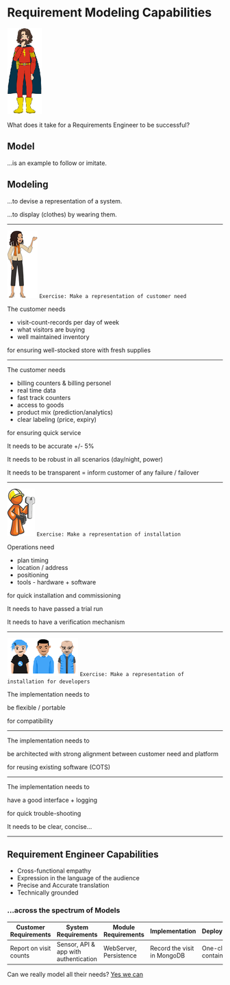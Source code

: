 # Requirement Modeling Capabilities

![REbefore](images/engineer-before.png "RE-puzzled")

What does it take for a Requirements Engineer to be successful?

## Model

...is an example to follow or imitate.

## Modeling

...to devise a representation of a system.

...to display (clothes) by wearing them.

---

![storeowner](images/store-owner.png "store-owner")
`Exercise: Make a representation of customer need`

The customer needs 
- visit-count-records per day of week
- what visitors are buying
- well maintained inventory

for ensuring well-stocked store with fresh supplies

---

The customer needs 

- billing counters & billing personel
- real time data
- fast track counters
- access to goods
- product mix (prediction/analytics)
- clear labeling (price, expiry)

for ensuring quick service

It needs to be accurate +/- 5%

It needs to be robust in all scenarios (day/night, power)

It needs to be transparent = inform customer of any failure / failover

---

![operations](images/operations.png)
`Exercise: Make a representation of installation`

Operations need 

- plan timing
- location / address
- positioning
- tools - hardware + software


for quick installation and commissioning

It needs to have passed a trial run

It needs to have a verification mechanism





---

![developers](images/developers.png)
`Exercise: Make a representation of installation for developers`

The implementation needs to 

be flexible / portable 

for compatibility

---

The implementation needs to 

be architected with strong alignment between customer need and platform 

for reusing existing software (COTS)

---

The implementation needs to 

have a good interface + logging

for quick trouble-shooting

It needs to be clear, concise...

---

## Requirement Engineer Capabilities

- Cross-functional empathy
- Expression in the language of the audience
- Precise and Accurate translation
- Technically grounded

### ...across the spectrum of Models

<!-- markdownlint-disable MD013 -->

Customer Requirements | System Requirements | Module Requirements | Implementation | Deployment
---|---|---|---|---
Report on visit counts | Sensor, API & app with authentication | WebServer, Persistence | Record the visit in MongoDB | One-click container

Can we really model all their needs? [Yes we can](modeling-needs-analogy-structure.md)
